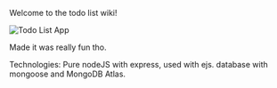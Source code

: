 Welcome to the todo list wiki!

![Todo List App](https://i.ibb.co/F7LmYpk/To-Do-List-App.png=250x250)

Made it was really fun tho.

Technologies: Pure nodeJS with express, used with ejs. database with mongoose and MongoDB Atlas.
